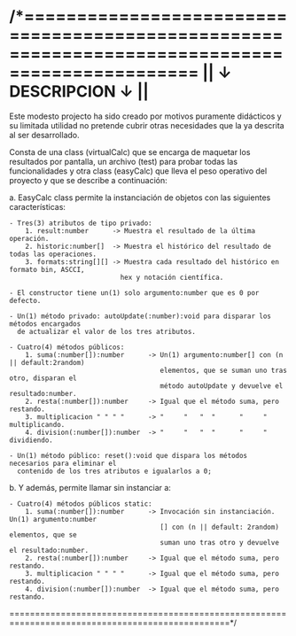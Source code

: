 /*===============================================================================================
||                                    ↓ DESCRIPCION ↓                                          ||
=================================================================================================
 Este modesto projecto ha sido creado por motivos puramente didácticos y su limitada utilidad no
 pretende cubrir otras necesidades que la ya descrita al ser desarrollado.

 Consta de una class (virtualCalc) que se encarga de maquetar los resultados por pantalla, un
 archivo (test) para probar todas las funcionalidades y otra class (easyCalc) que lleva el peso
 operativo del proyecto y que se describe a continuación:
   
 a. EasyCalc class permite la instanciación de objetos con las siguientes características:
   
    - Tres(3) atributos de tipo privado:
        1. result:number      -> Muestra el resultado de la última operación.
        2. historic:number[]  -> Muestra el histórico del resultado de todas las operaciones.
        3. formats:string[][] -> Muestra cada resultado del histórico en formato bin, ASCCI,
                                hex y notación científica.

    - El constructor tiene un(1) solo argumento:number que es 0 por defecto.

    - Un(1) método privado: autoUpdate(:number):void para disparar los métodos encargados
      de actualizar el valor de los tres atributos.

    - Cuatro(4) métodos públicos:
        1. suma(:number[]):number      -> Un(1) argumento:number[] con (n || default:2random)
                                          elementos, que se suman uno tras otro, disparan el
                                          método autoUpdate y devuelve el resultado:number.
        2. resta(:number[]):number     -> Igual que el método suma, pero restando.
        3. multiplicacion " " " "      -> "     "   "  "      "     "    multiplicando.
        4. division(:number[]):number  -> "     "   "  "      "     "    dividiendo.
                                            
    - Un(1) método público: reset():void que dispara los métodos necesarios para eliminar el
      contenido de los tres atributos e igualarlos a 0;

 b. Y además, permite llamar sin instanciar a:
                                            
    - Cuatro(4) métodos públicos static:
        1. suma(:number[]):number      -> Invocación sin instanciación. Un(1) argumento:number
                                          [] con (n || default: 2random) elementos, que se
                                          suman uno tras otro y devuelve el resultado:number.
        2. resta(:number[]):number     -> Igual que el método suma, pero restando.
        3. multiplicacion " " " "      -> Igual que el método suma, pero restando.
        4. division(:number[]):number  -> Igual que el método suma, pero restando.

=================================================================================================*/